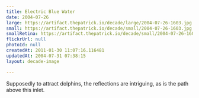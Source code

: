 ```yaml
---
title: Electric Blue Water
date: 2004-07-26
large: https://artifact.thepatrick.io/decade/large/2004-07-26-1603.jpg
small: https://artifact.thepatrick.io/decade/small/2004-07-26-1603.jpg
smallRetina: https://artifact.thepatrick.io/decade/small/2004-07-26-1603@2x.jpg
flickrUrl: null
photoId: null
createdAt: 2011-01-30 11:07:16.116481
updatedAt: 2004-07-31 07:38:15
layout: decade-image

---
```

Supposedly to attract dolphins, the reflections are intriguing, as is the path above this inlet.
